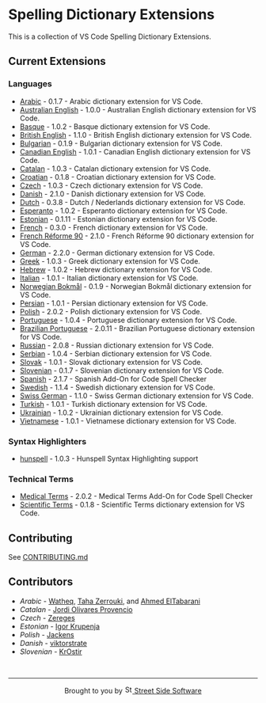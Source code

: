 # Spelling Dictionary Extensions

This is a collection of VS Code Spelling Dictionary Extensions.

## Current Extensions

<!--- @@inject: static/generated/extension_list.md --->

### Languages

- [Arabic](extensions/arabic#readme) - 0.1.7 - Arabic dictionary extension for VS Code.
- [Australian English](extensions/australian-english#readme) - 1.0.0 - Australian English dictionary extension for VS Code.
- [Basque](extensions/basque#readme) - 1.0.2 - Basque dictionary extension for VS Code.
- [British English](extensions/british-english#readme) - 1.1.0 - British English dictionary extension for VS Code.
- [Bulgarian](extensions/bulgarian#readme) - 0.1.9 - Bulgarian dictionary extension for VS Code.
- [Canadian English](extensions/canadian-english#readme) - 1.0.1 - Canadian English dictionary extension for VS Code.
- [Catalan](extensions/catalan#readme) - 1.0.3 - Catalan dictionary extension for VS Code.
- [Croatian](extensions/croatian#readme) - 0.1.8 - Croatian dictionary extension for VS Code.
- [Czech](extensions/czech#readme) - 1.0.3 - Czech dictionary extension for VS Code.
- [Danish](extensions/danish#readme) - 2.1.0 - Danish dictionary extension for VS Code.
- [Dutch](extensions/dutch#readme) - 0.3.8 - Dutch / Nederlands dictionary extension for VS Code.
- [Esperanto](extensions/esperanto#readme) - 1.0.2 - Esperanto dictionary extension for VS Code.
- [Estonian](extensions/estonian#readme) - 0.1.11 - Estonian dictionary extension for VS Code.
- [French](extensions/french#readme) - 0.3.0 - French dictionary extension for VS Code.
- [French Réforme 90](extensions/french-reforme#readme) - 2.1.0 - French Réforme 90 dictionary extension for VS Code.
- [German](extensions/german#readme) - 2.2.0 - German dictionary extension for VS Code.
- [Greek](extensions/greek#readme) - 1.0.3 - Greek dictionary extension for VS Code.
- [Hebrew](extensions/hebrew#readme) - 1.0.2 - Hebrew dictionary extension for VS Code.
- [Italian](extensions/italian#readme) - 1.0.1 - Italian dictionary extension for VS Code.
- [Norwegian Bokmål](extensions/norwegian-bokmal#readme) - 0.1.9 - Norwegian Bokmål dictionary extension for VS Code.
- [Persian](extensions/persian#readme) - 1.0.1 - Persian dictionary extension for VS Code.
- [Polish](extensions/polish#readme) - 2.0.2 - Polish dictionary extension for VS Code.
- [Portuguese](extensions/portuguese#readme) - 1.0.4 - Portuguese dictionary extension for VS Code.
- [Brazilian Portuguese](extensions/portuguese-brazilian#readme) - 2.0.11 - Brazilian Portuguese dictionary extension for VS Code.
- [Russian](extensions/russian#readme) - 2.0.8 - Russian dictionary extension for VS Code.
- [Serbian](extensions/serbian#readme) - 1.0.4 - Serbian dictionary extension for VS Code.
- [Slovak](extensions/slovak#readme) - 1.0.1 - Slovak dictionary extension for VS Code.
- [Slovenian](extensions/slovenian#readme) - 0.1.7 - Slovenian dictionary extension for VS Code.
- [Spanish](extensions/spanish#readme) - 2.1.7 - Spanish Add-On for Code Spell Checker
- [Swedish](extensions/swedish#readme) - 1.1.4 - Swedish dictionary extension for VS Code.
- [Swiss German](extensions/swiss-german#readme) - 1.1.0 - Swiss German dictionary extension for VS Code.
- [Turkish](extensions/turkish#readme) - 1.0.1 - Turkish dictionary extension for VS Code.
- [Ukrainian](extensions/ukrainian#readme) - 1.0.2 - Ukrainian dictionary extension for VS Code.
- [Vietnamese](extensions/vietnamese#readme) - 1.0.1 - Vietnamese dictionary extension for VS Code.

### Syntax Highlighters

- [hunspell](extensions/hunspell-syntax#readme) - 1.0.3 - Hunspell Syntax Highlighting support

### Technical Terms

- [Medical Terms](extensions/medical-terms#readme) - 2.0.2 - Medical Terms Add-On for Code Spell Checker
- [Scientific Terms](extensions/scientific-terms#readme) - 0.1.8 - Scientific Terms dictionary extension for VS Code.

<!--- @@inject-end: static/generated/extension_list.md --->

## Contributing

See [CONTRIBUTING.md](CONTRIBUTING.md)

## Contributors

- _Arabic_ - [Watheq](https://github.com/watheqAlshowaiter/), [Taha Zerrouki](https://github.com/linuxscout), and [Ahmed ElTabarani](https://github.com/AhmedElTabarani)
- _Catalan_ - [Jordi Olivares Provencio](https://github.com/jordiolivares)
- _Czech_ - [Zereges](https://github.com/Zereges)
- _Estonian_ - [Igor Krupenja](https://github.com/igor-krupenja)
- _Polish_ - [Jackens](https://github.com/jackens)
- _Danish_ - [viktorstrate](https://github.com/viktorstrate)
- _Slovenian_ - [KrOstir](https://github.com/KrOstir)

<!--- @@inject: static/footer.md --->

<br/>

---

<p align="center">
Brought to you by <a href="https://streetsidesoftware.com" title="Street Side Software">
<img width="16" alt="Street Side Software Logo" src="https://i.imgur.com/CyduuVY.png" /> Street Side Software
</a>
</p>

<!--- @@inject-end: static/footer.md --->

<!---
cspell:words Jordi Olivares Provencio
cspell:words Zereges
cspell:words Igor Krupenja
cspell:words Jackens
cspell:words viktorstrate
cspell:words KrOstir
cspell:words Bokmål bokmal
cspell:words Watheq Taha Zerrouki Ahmed ElTabarani
cspell:words Nederlands
--->
